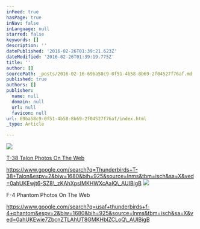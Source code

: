 ```yaml
---
inFeed: true
hasPage: true
inNav: false
inLanguage: null
starred: false
keywords: []
description: ''
datePublished: '2016-02-26T01:39:21.623Z'
dateModified: '2016-02-26T01:39:19.775Z'
title: ''
author: []
sourcePath: _posts/2016-02-16-69ba58c9-0f51-4b58-8b69-2f04527f76af.md
published: true
authors: []
publisher:
  name: null
  domain: null
  url: null
  favicon: null
url: 69ba58c9-0f51-4b58-8b69-2f04527f76af/index.html
_type: Article

---
```

![](https://the-grid-user-content.s3-us-west-2.amazonaws.com/809e56e0-68b9-4355-8f76-90afd22b7f00.jpg)

[T-38 Talon Photos On The Web][0]

https://www.google.com/search?q=Thunderbirds+T-38+Talon&espv=2&biw=1680&bih=925&source=lnms&tbm=isch&sa=X&ved=0ahUKEwjt6-SZ8\_zKAhXpsIMKHWXcAaIQ\_AUIBigB
![](https://the-grid-user-content.s3-us-west-2.amazonaws.com/ade89d05-6087-4cc7-b8e6-3baceecbb950.jpg)

F-4 Phantom Photos On The Web

https://www.google.com/search?q=usaf+thunderbirds+f-4+phantom&espv=2&biw=1680&bih=925&source=lnms&tbm=isch&sa=X&ved=0ahUKEwie7ZbcnZTLAhUT8GMKHblZCLoQ\_AUIBigB

[0]: https://www.google.com/search?q=Thunderbirds+T-38+Talon&espv=2&biw=1680&bih=925&source=lnms&tbm=isch&sa=X&ved=0ahUKEwjt6-SZ8_zKAhXpsIMKHWXcAaIQ_AUIBigB